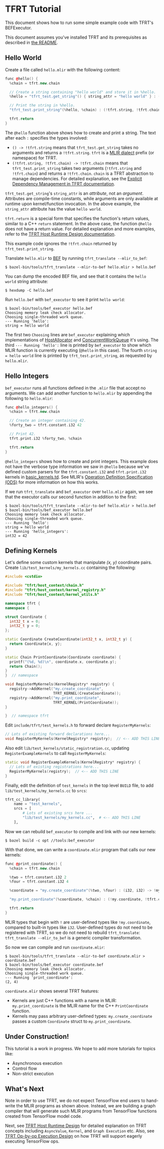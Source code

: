 # TFRT Tutorial

<!--* freshness: {
  owner: 'lauj'
  reviewed: '2020-11-03'
} *-->

<!-- TOC -->

This document shows how to run some simple example code with TFRT's BEFExecutor.

This document assumes you've installed TFRT and its prerequisites as described
in
[the README](https://github.com/tensorflow/runtime/blob/master/README.md#getting-started).

## Hello World

Create a file called `hello.mlir` with the following content:

```c++
func @hello() {
  %chain = tfrt.new.chain

  // Create a string containing "hello world" and store it in %hello.
  %hello = "tfrt_test.get_string"() { string_attr = "hello world" } : () -> !tfrt.string

  // Print the string in %hello.
  "tfrt_test.print_string"(%hello, %chain) : (!tfrt.string, !tfrt.chain) -> !tfrt.chain

  tfrt.return
}
```

The `@hello` function above shows how to create and print a string. The text
after each `:` specifies the types involved:

-   `() -> !tfrt.string` means that `tfrt_test.get_string` takes no arguments
    and returns a `!tfrt.string`. `tfrt` is a
    [MLIR dialect](https://mlir.llvm.org/docs/LangRef/#dialects) prefix (or
    namespace) for TFRT.
-   `(!tfrt.string, !tfrt.chain) -> !tfrt.chain` means that
    `tfrt_test.print_string` takes two arguments (`!tfrt.string` and
    `!tfrt.chain`) and returns a `!tfrt.chain`. `chain` is a TFRT abstraction to
    manage dependencies. For detailed explanation, see the
    [Explicit Dependency Management in TFRT documentation](explicit_dependency.md).

`tfrt_test.get_string`'s `string_attr` is an *attribute*, not an *argument*.
Attributes are compile-time constants, while arguments are only available at
runtime upon kernel/function invocation. In the above example, the `string_attr`
attribute has the value `hello world`.

`tfrt.return` is a special form that specifies the function's return values,
similar to a C++ `return` statement. In the above case, the function `@hello`
does not have a return value. For detailed explanation and more examples, refer
to the
[TFRT Host Runtime Design documentation](tfrt_host_runtime_design.md#tfrt_return).

This example code ignores the `!tfrt.chain` returned by
`tfrt_test.print_string`.

Translate `hello.mlir` to [BEF](binary_executable_format.md) by running
`tfrt_translate --mlir_to_bef`:

```shell
$ bazel-bin/tools/tfrt_translate --mlir-to-bef hello.mlir > hello.bef
```

You can dump the encoded BEF file, and see that it contains the `hello world`
string attribute:

```shell
$ hexdump -C hello.bef
```

Run `hello.bef` with `bef_executor` to see it print `hello world`:

```shell
$ bazel-bin/tools/bef_executor hello.bef
Choosing memory leak check allocator.
Choosing single-threaded work queue.
--- Running 'hello':
string = hello world
```

The first two `Choosing` lines are `bef_executor` explaining which
implementations of
[HostAllocator](https://github.com/tensorflow/runtime/blob/master/include/tfrt/host_context/host_allocator.h)
and
[ConcurrentWorkQueue](https://github.com/tensorflow/runtime/blob/master/include/tfrt/host_context/concurrent_work_queue.h)
it's using. The third `--- Running 'hello':` line is printed by `bef_executor`
to show which MLIR function is currently executing (`@hello` in this case). The
fourth `string = hello world` line is printed by `tfrt_test.print_string`, as
requested by `hello.mlir`.

## Hello Integers

`bef_executor` runs all functions defined in the `.mlir` file that accept no
arguments. We can add another function to `hello.mlir` by appending the
following to `hello.mlir`:

```c++
func @hello_integers() {
  %chain = tfrt.new.chain

  // Create an integer containing 42.
  %forty_two = tfrt.constant.i32 42

  // Print 42.
  tfrt.print.i32 %forty_two, %chain

  tfrt.return
}
```

`@hello_integers` shows how to create and print integers. This example does not
have the verbose type information we saw in `@hello` because we've defined
custom parsers for the `tfrt.constant.i32` and `tfrt.print.i32` kernels in
[basic_kernels.td](https://github.com/tensorflow/runtime/blob/master/include/tfrt/basic_kernels/opdefs/basic_kernels.td).
See MLIR's
[Operation Definition Specification (ODS)](https://mlir.llvm.org/docs/OpDefinitions/)
for more information on how this works.

If we run `tfrt_translate` and `bef_executor` over `hello.mlir` again, we see
that the executor calls our second function in addition to the first:

```shell
$ bazel-bin/tools/tfrt_translate --mlir-to-bef hello.mlir > hello.bef
$ bazel-bin/tools/bef_executor hello.bef
Choosing memory leak check allocator.
Choosing single-threaded work queue.
--- Running 'hello':
string = hello world
--- Running 'hello_integers':
int32 = 42
```

## Defining Kernels

Let's define some custom kernels that manipulate *(x, y)* coordinate pairs.
Create `lib/test_kernels/my_kernels.cc` containing the following:

```c++
#include <cstdio>

#include "tfrt/host_context/chain.h"
#include "tfrt/host_context/kernel_registry.h"
#include "tfrt/host_context/kernel_utils.h"

namespace tfrt {
namespace {

struct Coordinate {
  int32_t x = 0;
  int32_t y = 0;
};

static Coordinate CreateCoordinate(int32_t x, int32_t y) {
  return Coordinate{x, y};
}

static Chain PrintCoordinate(Coordinate coordinate) {
  printf("(%d, %d)\n", coordinate.x, coordinate.y);
  return Chain();
}
}  // namespace

void RegisterMyKernels(KernelRegistry* registry) {
  registry->AddKernel("my.create_coordinate",
                      TFRT_KERNEL(CreateCoordinate));
  registry->AddKernel("my.print_coordinate",
                      TFRT_KERNEL(PrintCoordinate));
}

}  // namespace tfrt
```

Edit `include/tfrt/test_kernels.h` to forward declare `RegisterMyKernels`:

```c++
// Lots of existing forward declarations here...
void RegisterMyKernels(KernelRegistry* registry);  // <-- ADD THIS LINE
```

Also edit `lib/test_kernels/static_registration.cc`, updating
`RegisterExampleKernels` to call `RegisterMyKernels`:

```c++
static void RegisterExampleKernels(KernelRegistry* registry) {
  // Lots of existing registrations here...
  RegisterMyKernels(registry);  // <-- ADD THIS LINE
}
```

Finally, edit the definition of `test_kernels` in the top level `BUILD` file, to
add `lib/test_kernels/my_kernels.cc` to `srcs`:

```python
tfrt_cc_library(
    name = "test_kernels",
    srcs = [
        # Lots of existing srcs here ...
        "lib/test_kernels/my_kernels.cc",  # <-- ADD THIS LINE
    ],
```

Now we can rebuild `bef_executor` to compile and link with our new kernels:

```shell
$ bazel build -c opt //tools:bef_executor
```

With that done, we can write a `coordinate.mlir` program that calls our new
kernels:

```c++
func @print_coordinate() {
  %chain = tfrt.new.chain

  %two = tfrt.constant.i32 2
  %four = tfrt.constant.i32 4

  %coordinate = "my.create_coordinate"(%two, %four) : (i32, i32) -> !my.coordinate

  "my.print_coordinate"(%coordinate, %chain) : (!my.coordinate, !tfrt.chain) -> !tfrt.chain

  tfrt.return
}
```

MLIR types that begin with `!` are user-defined types like `!my.coordinate`,
compared to built-in types like `i32`. User-defined types do not need to be
registered with TFRT, so we do not need to rebuild `tfrt_translate`:
`tfrt_translate --mlir_to_bef` is a generic compiler transformation.

So now we can compile and run `coordinate.mlir`:

```shell
$ bazel-bin/tools/tfrt_translate --mlir-to-bef coordinate.mlir > coordinate.bef
$ bazel-bin/tools/bef_executor coordinate.bef
Choosing memory leak check allocator.
Choosing single-threaded work queue.
--- Running 'print_coordinate':
(2, 4)
```

`coordinate.mlir` shows several TFRT features:

-   Kernels are just C++ functions with a name in MLIR: `my.print_coordinate` is
    the MLIR name for the C++ `PrintCoordinate` function.
-   Kernels may pass arbitrary user-defined types: `my.create_coordinate` passes
    a custom `Coordinate` struct to `my.print_coordinate`.

## Under Construction!

This tutorial is a work in progress. We hope to add more tutorials for topics
like:

-   Asynchronous execution
-   Control flow
-   Non-strict execution

## What's Next

Note in order to use TFRT, we do not expect TensorFlow end users to hand-write
the MLIR programs as shown above. Instead, we are building a graph compiler that
will generate such MLIR programs from TensorFlow functions created from
TensorFlow model code.

Next, see [TFRT Host Runtime Design](tfrt_host_runtime_design.md) for detailed
explanation on TFRT concepts including `AsyncValue`, `Kernel`, and `Graph
Execution` etc. Also, see
[TFRT Op-by-op Execution Design](tfrt_op_by_op_execution_design.md) on how TFRT
will support eagerly executing TensorFlow ops.
